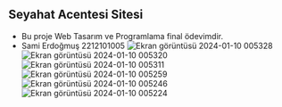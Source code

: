 ## Seyahat Acentesi Sitesi
- Bu proje Web Tasarım ve Programlama final ödevimdir.
- Sami Erdoğmuş 2212101005
![Ekran görüntüsü 2024-01-10 005328](https://github.com/samierdgms/Web-Final-Homework/assets/113732397/e2e048cc-0696-423a-a2d8-262d2e2ca6be)
![Ekran görüntüsü 2024-01-10 005320](https://github.com/samierdgms/Web-Final-Homework/assets/113732397/d59070d3-4b6a-4ab2-b4a8-3aeb57acdfcf)
![Ekran görüntüsü 2024-01-10 005311](https://github.com/samierdgms/Web-Final-Homework/assets/113732397/3c76df17-4c3b-4c56-8290-cc40da84d992)
![Ekran görüntüsü 2024-01-10 005259](https://github.com/samierdgms/Web-Final-Homework/assets/113732397/4e5db9f1-7d54-48e4-a203-ff1422eaf016)
![Ekran görüntüsü 2024-01-10 005246](https://github.com/samierdgms/Web-Final-Homework/assets/113732397/c17d7379-e6df-4b6e-aa2c-685e890ec1a4)
![Ekran görüntüsü 2024-01-10 005224](https://github.com/samierdgms/Web-Final-Homework/assets/113732397/3050dcfb-56db-4dee-92d0-aaeed0e8dc88)
